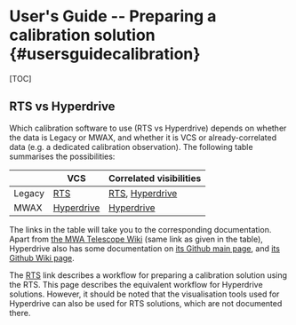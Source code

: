 # User's Guide -- Preparing a calibration solution {#usersguidecalibration}

[TOC]

## RTS vs Hyperdrive

Which calibration software to use (RTS vs Hyperdrive) depends on whether the data is Legacy or MWAX, and whether it is VCS or already-correlated data (e.g. a dedicated calibration observation).
The following table summarises the possibilities:

[RTS]: https://wiki.mwatelescope.org/display/MP/Documentation#Documentation-CalibratingwiththeRealTimeSystem(RTS)
[Hyperdrive]: https://wiki.mwatelescope.org/pages/viewpage.action?pageId=52068764

|        | VCS                      | Correlated visibilities              |
| ------ | ------------------------ | ------------------------------------ |
| Legacy | [RTS][RTS]               | [RTS][RTS], [Hyperdrive][Hyperdrive] |
| MWAX   | [Hyperdrive][Hyperdrive] | [Hyperdrive][Hyperdrive]             |

The links in the table will take you to the corresponding documentation.
Apart from [the MWA Telescope Wiki][Hyperdrive] (same link as given in the table), Hyperdrive also has some documentation on [its Github main page](https://github.com/MWATelescope/mwa_hyperdrive), and [its Github Wiki page](https://github.com/MWATelescope/mwa_hyperdrive/wiki).

The [RTS][RTS] link describes a workflow for preparing a calibration solution using the RTS.
This page describes the equivalent workflow for Hyperdrive solutions.
However, it should be noted that the visualisation tools used for Hyperdrive can also be used for RTS solutions, which are not documented there.

